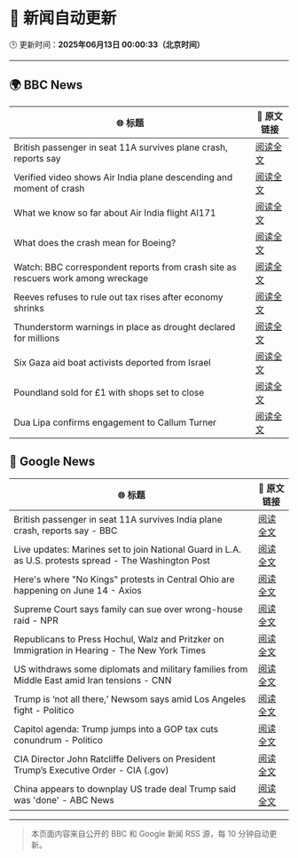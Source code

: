 # 🧠 新闻自动更新

🕒 更新时间：**2025年06月13日 00:00:33（北京时间）**

---

## 🌍 BBC News

| 🌐 标题 | 🔗 原文链接 |
|--------|-------------|
| British passenger in seat 11A survives plane crash, reports say | [阅读全文](https://www.bbc.com/news/articles/ce3v6drp96zo) |
| Verified video shows Air India plane descending and moment of crash | [阅读全文](https://www.bbc.com/news/videos/cy4kxq9e9gqo) |
| What we know so far about Air India flight AI171 | [阅读全文](https://www.bbc.com/news/articles/c5y5nq170z4o) |
| What does the crash mean for Boeing? | [阅读全文](https://www.bbc.com/news/articles/cje7542k0gno) |
| Watch: BBC correspondent reports from crash site as rescuers work among wreckage | [阅读全文](https://www.bbc.com/news/videos/c74qpwg7pwno) |
| Reeves refuses to rule out tax rises after economy shrinks | [阅读全文](https://www.bbc.com/news/articles/cy5e6ly9qq3o) |
| Thunderstorm warnings in place as drought declared for millions | [阅读全文](https://www.bbc.com/news/articles/c14k6vp62zxo) |
| Six Gaza aid boat activists deported from Israel | [阅读全文](https://www.bbc.com/news/articles/cx273w1032yo) |
| Poundland sold for £1 with shops set to close | [阅读全文](https://www.bbc.com/news/articles/c36594lr29ko) |
| Dua Lipa confirms engagement to Callum Turner | [阅读全文](https://www.bbc.com/news/articles/c3d4jlgpg30o) |

## 📰 Google News

| 🌐 标题 | 🔗 原文链接 |
|--------|-------------|
| British passenger in seat 11A survives India plane crash, reports say - BBC | [阅读全文](https://news.google.com/rss/articles/CBMiWkFVX3lxTE9CZVpXMV9lbm9yQlB5bG9jNEE5V01FRWd3WUtiWWFZcExoa3RfaXZkblZWWi1qUlMyRGFYOEprMHNfcDdyc0V0NkhMT3JxZEFMUzRyM1lKbXpHUdIBX0FVX3lxTFAzOHhkZWZ2UXJtV1VjVFVtY2ktRDFXTlVkMTFNM096ZEJaWUZUVGlMbkk3YlJKUnpUWXAtRWxxV09GUGw3eTVjVGdhdUYyVkZjOTFhbjE1d0drakRnNzI0?oc=5) |
| Live updates: Marines set to join National Guard in L.A. as U.S. protests spread - The Washington Post | [阅读全文](https://news.google.com/rss/articles/CBMijAFBVV95cUxQVW1ENmNIVmJVN2lTTVVXMDVRYm05ZE1ocjd3U252MDNLcUZSRG9lemQ3T0N1OGhSZmhFYVowTHA3bGtvU2V1OExiaGVEWGtkeENTUFpldm51Yl9KRlgwX1FnWjd3OUgxYXZsV2xSNnUwcnc4dWpSMmYtVkN2UHV2dmlNeEVLYTd6M2hqWQ?oc=5) |
| Here's where "No Kings" protests in Central Ohio are happening on June 14 - Axios | [阅读全文](https://news.google.com/rss/articles/CBMilwFBVV95cUxOb2lDZnBYb3UyMm9iVXpKUEc1elk5UjFFSFBTM0h1aTBvMkFzRVp3UmJ2NEMxd25WM0JHSHZoX0l5TFN4cWtyZXpFNHFJVl9NU2xScE8xRW40RWE4NTFoM0F4anY1ZlQ3Q1JxbzhtY1RYVksxRmxCMUQxcW1tQXFReDNTYVN0QlVYNGdzQ3l3b0tpVTBCV2tz?oc=5) |
| Supreme Court says family can sue over wrong-house raid - NPR | [阅读全文](https://news.google.com/rss/articles/CBMihgFBVV95cUxQZG1WbmxRTmdod25vb0J5bWdLb29OWVpZZ3ctQmgxUUx5T1Bfd2VEVjE0UnJMRjVReC1PdzEyeEpkNWZWeHFmMWlVaDNMcDU5RVN1Qk94Z090ZFIwN2RJTURMcHJUZ3lpU0FaZlYtaElTUFBsS2NrSUFEOHI2YkM5TkNvZ1RHZw?oc=5) |
| Republicans to Press Hochul, Walz and Pritzker on Immigration in Hearing - The New York Times | [阅读全文](https://news.google.com/rss/articles/CBMingFBVV95cUxORVhKM0ZSR2QwcVhqdXVrNW5YXzRtWWJ1NXBNeWZ1WHRHa2NmTVBSNndSb2YwZFV6d1kxOXVkM09Ob3kzWWVZT2kxZm5xWkhudlNHM2dvdXRLVjB2Vml3STB4WGtJaTIzMmxhQkRWN081bHlBUkFJcWlyNFlUWElQMV9kR1hlR2VxT1RBTUFqRVNDMXpUQmRDSjV2Z01iQQ?oc=5) |
| US withdraws some diplomats and military families from Middle East amid Iran tensions - CNN | [阅读全文](https://news.google.com/rss/articles/CBMifEFVX3lxTE8yYkVzZlhGdExtZnNqV1JiaEw3eEdHcEZwaUxTZWZaQXZFU05xMTZ4Z2d0TGF1b2hsSmZrRlNTbFRFXzhTVFI0M1pYZ2NmeW92SVhqZUpMZjNLWU11elk0dlREcDJ2VFdVY2pBa0szZHVkM3VQbHJPOFlkb1HSAYIBQVVfeXFMTkZpeUFzeFZIaGMzbUducE8tcnAtTHdaOU1mcndhSUpvVWNFNGdIeDFZMElsbE5RRXZHU1o4U1NQd0pkYmo0TnZwY0tRUEZUNHA1ZDI1aTRFR054ZzV4Nk5BMXdNNlRyVTVzWU0wa3ZCZno1X21fMjVZanZmeHpFWnRLdw?oc=5) |
| Trump is ‘not all there,’ Newsom says amid Los Angeles fight - Politico | [阅读全文](https://news.google.com/rss/articles/CBMigwFBVV95cUxORWxWaHVUaFR5emdZWjlTTkN3TXVtOHdPaFpaSGNUNktrYUJENkdndVAta205VmlnZ0hMUERtdW5Hal91aDVCRzVnRUZKaUhJWFIzdWJHNnBqZ3JmcF82aUdPdUdfdGx5YXE3bEhFS3ZENWMxRm9YeEVWT2FXdkd0NzNxYw?oc=5) |
| Capitol agenda: Trump jumps into a GOP tax cuts conundrum - Politico | [阅读全文](https://news.google.com/rss/articles/CBMivwFBVV95cUxQd0ZLeWVjYUVFQzBKZmVKUHlGQ1Z4azZ1dVNWMW1VNTNURGlOMWRORmlGV3pPaXdyWXY3M3NZSUVvTEh5YlVHWERTdk9lYUtiUTlIMGttNnluWEdQQktYM05CZWdIWWpYRmN2Z2tXZm1ZZEhDUHJqdk1KY0lqb0VIek1qNTVVVTBkRkJFZW5BS0hNOVQ5bjNIdzBaX0tKQnVMQ3VyVDRoV0tFdDlzRVF5REpTOGVydzlhaThTeXd4NA?oc=5) |
| CIA Director John Ratcliffe Delivers on President Trump’s Executive Order - CIA (.gov) | [阅读全文](https://news.google.com/rss/articles/CBMiqwFBVV95cUxQSlhIWElUOEFTQTNTZXpmUjlxRm1HeGxEYTlzd0s0enZHdklrZkc5M3pnbWtXLVJLWmNzSF84UUlYZ1JrajdDOFcwWkwyNkx2RW1SMjdlQW9UR1JadDZzM3JIcWJJbGhXcmRaTlB5TjJSZ2VEd1B2eG9lM0ZEUmQ5NExVWF8wYVhGbXFlaXJ1M3RxdkFSUjBOMmE2WE5OZXlxcEVIcTdtU1NLZUk?oc=5) |
| China appears to downplay US trade deal Trump said was 'done' - ABC News | [阅读全文](https://news.google.com/rss/articles/CBMinwFBVV95cUxNcEVMcV85aFB4VnozNVJrTlZPblFMTFk0OFlXaXg4WVh4MHBTTFY0XzlScTNMMWZCcTg0WmFOM2hveDlqOFNuNjdUUGNsVnBJRzRKSHhqT1VuR2lIb2h6THJTMnFlVWVZcG9xcjJEczRFSFBBVXFBaFByQUMwX2lxYjQyTGJwQzBjYXdRRVpyLXlSdVFFdFJuNk1NMGN3aUnSAaQBQVVfeXFMUFczUUhCWWJSaU5UdG5Ua1ZhcGpyXzEwSVhBaElSdXJCT2NoeFc1bWNLV2lzT21uSjIzamw5ZTk3ZVllMFBkaTFjcFBuUkFPUE9LVUFMWGdrMVRYX05uaTluM2pyTmt4WVY3enctcHZRUHdKbjNOVzMtUUU4ekFSdEgwNml4M3JXX2xZQmpvWUM1cmxKWHk2a0JibEM3WTg5WmhLRlA?oc=5) |

---
> 本页面内容来自公开的 BBC 和 Google 新闻 RSS 源，每 10 分钟自动更新。